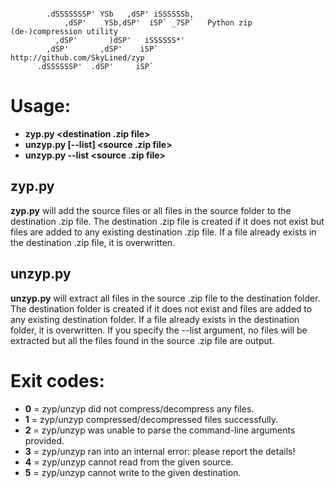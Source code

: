 ```

        .dSSSSSSSP' YSb   ,dSP' iSSSSSSb,
            ,dSP'    YSb,dSP'  iSP` _7SP`   Python zip (de-)compression utility
          ,dSP'       )dSP'   iSSSSSS*'
        ,dSP'       ,dSP'    iSP`          http://github.com/SkyLined/zyp
      .dSSSSSSP'  .dSP'     iSP`
```
Usage:
======
+ **zyp.py <source file or folder> <destination .zip file>**
+ **unzyp.py [--list] <source .zip file> <destination folder>**
+ **unzyp.py --list <source .zip file>**

zyp.py
------
**zyp.py** will add the source files or all files in the source folder to the
destination .zip file. The destination .zip file is created if it does not
exist but files are added to any existing destination .zip file. If a file
already exists in the destination .zip file, it is overwritten.

unzyp.py
--------
**unzyp.py** will extract all files in the source .zip file to the destination
folder. The destination folder is created if it does not exist and files
are added to any existing destination folder. If a file already exists in
the destination folder, it is overwritten.
If you specify the --list argument, no files will be extracted but
all the files found in the source .zip file are output.

Exit codes:
===========
+ **0** = zyp/unzyp did not compress/decompress any files.
+ **1** = zyp/unzyp compressed/decompressed files successfully.
+ **2** = zyp/unzyp was unable to parse the command-line arguments provided.
+ **3** = zyp/unzyp ran into an internal error: please report the details!
+ **4** = zyp/unzyp cannot read from the given source.
+ **5** = zyp/unzyp cannot write to the given destination.
